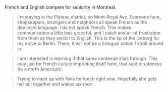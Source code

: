 French and English compete for seniority in Montreal.

> I'm staying in the Plateau district, on Mont-Royal Ave. Everyone here,
shopkeepers, strangers and neighbors all speak French as the dominant
language. I do not speak French. This makes communication a little less
graceful, and I catch and air of frustration from them as they switch
to English. This is the tip of the iceberg for my move to Berlin. There,
it will not be a bilingual nation I stroll around in.

> I am interested in learning if that same contempt slips through. This may
just be French culture imprinting itself here, that subtle rudeness (to
a north American).

> Trying to meet up with Nina for lunch right now. Hopefully she gets her
act together and wakes up soon.

